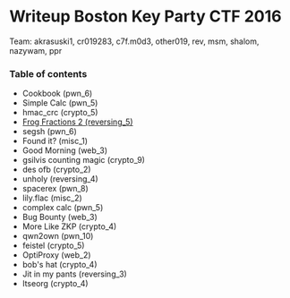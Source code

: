 # Writeup Boston Key Party CTF 2016

Team: akrasuski1, cr019283, c7f.m0d3, other019, rev, msm, shalom, nazywam, ppr 

### Table of contents
* Cookbook (pwn_6)
* Simple Calc (pwn_5)
* hmac_crc (crypto_5)
* [Frog Fractions 2 (reversing_5)](Frog_Fractions_2)
* segsh (pwn_6)
* Found it? (misc_1)
* Good Morning (web_3)
* gsilvis counting magic (crypto_9)
* des ofb (crypto_2)
* unholy (reversing_4)
* spacerex (pwn_8)
* lily.flac (misc_2)
* complex calc (pwn_5)
* Bug Bounty (web_3)
* More Like ZKP (crypto_4)
* qwn2own (pwn_10)
* feistel (crypto_5)
* OptiProxy (web_2)
* bob's hat (crypto_4)
* Jit in my pants (reversing_3)
* ltseorg (crypto_4)
